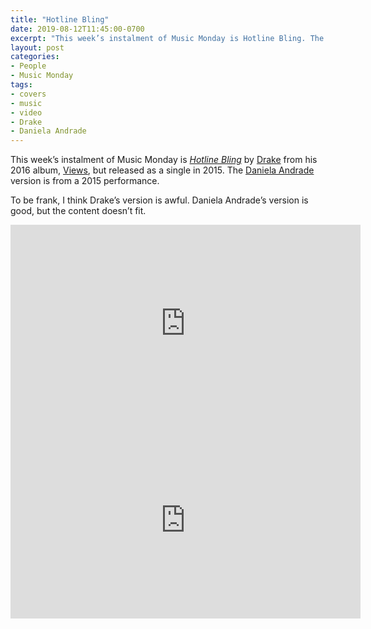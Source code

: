 ```yaml
---
title: "Hotline Bling"
date: 2019-08-12T11:45:00-0700
excerpt: "This week’s instalment of Music Monday is Hotline Bling. The 2015 Drake original and a 2015 cover by Daniela Andrade."
layout: post
categories:
- People
- Music Monday
tags:
- covers
- music
- video
- Drake
- Daniela Andrade
---
```

This week’s instalment of Music Monday is [_Hotline Bling_](https://en.wikipedia.org/wiki/Hotline_Bling) by
[Drake](http://drakeofficial.com/) from his 2016 album,
[Views](https://en.wikipedia.org/wiki/Views_(album)), but released as a single in 2015. The [Daniela Andrade](https://www.danielaandrade.com/)
version is from a 2015 performance.

To be frank, I think Drake’s version is awful. Daniela Andrade’s version is good, but the content doesn’t fit.

<div class="video-container">
<iframe width="560" height="315" src="https://www.youtube.com/embed/uxpDa-c-4Mc" frameborder="0" allowfullscreen title="Video: Hotline Bling by Drake"></iframe>
</div>

<div class="video-container">
<iframe width="560" height="315" src="https://www.youtube.com/embed/0WTjbv-x6D8" frameborder="0" allowfullscreen title="Video: Hotline Bling by Daniela Andrade"></iframe>
</div>
